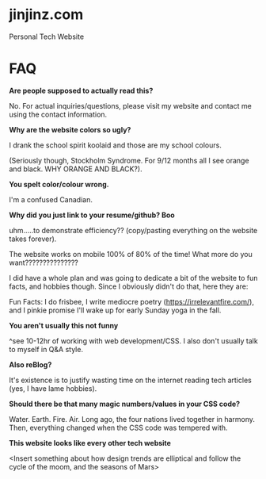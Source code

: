 # jinjinz.com
Personal Tech Website
# FAQ

**Are people supposed to actually read this?**

No. For actual inquiries/questions, please visit my website and contact me using the contact information.

**Why are the website colors so ugly?**

I drank the school spirit koolaid and those are my school colours. 

(Seriously though, Stockholm Syndrome. For 9/12 months all I see orange and black. WHY ORANGE AND BLACK?).

**You spelt color/colour wrong.**

I'm a confused Canadian.

**Why did you just link to your resume/github? Boo**

uhm.....to demonstrate efficiency?? (copy/pasting everything on the website takes forever).

The website works on mobile 100% of 80% of the time! What more do you want???????????????

I did have a whole plan and was going to dedicate a bit of the website to fun facts, and hobbies though. Since I obviously didn't do that, here they are:

Fun Facts: I do frisbee, I write mediocre poetry (https://irrelevantfire.com/), and I pinkie promise I'll wake up for early Sunday yoga in the fall.

**You aren't usually this not funny**

^see 10-12hr of working with web development/CSS. I also don't usually talk to myself in Q&A style.

**Also reBlog?**

It's existence is to justify wasting time on the internet reading tech articles (yes, I have lame hobbies).

**Should there be that many magic numbers/values in your CSS code?**

Water. Earth. Fire. Air. Long ago, the four nations lived together in harmony. Then, everything changed when the CSS code was tempered with.

**This website looks like every other tech website**

<Insert something about how design trends are elliptical and follow the cycle of the moom, and the seasons of Mars>
